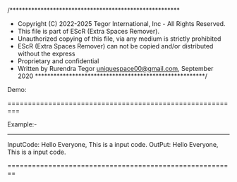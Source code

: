 /*******************************************************
 * Copyright (C) 2022-2025 Tegor International, Inc - All Rights Reserved.
 * This file is part of EScR (Extra Spaces Remover).
 * Unauthorized copying of this file, via any medium is strictly prohibited
 * EScR (Extra Spaces Remover) can not be copied and/or distributed without the express
 * Proprietary and confidential
 * Written by Rurendra Tegor <uniquespace00@gmail.com>, September 2020
 *******************************************************/

Demo:



=========================================================

Example:-
_________________________________________________________

InputCode: 
     Hello Everyone,
        This is a      input
            code.
OutPut:
     Hello Everyone, This is a input code.
     
========================================================
